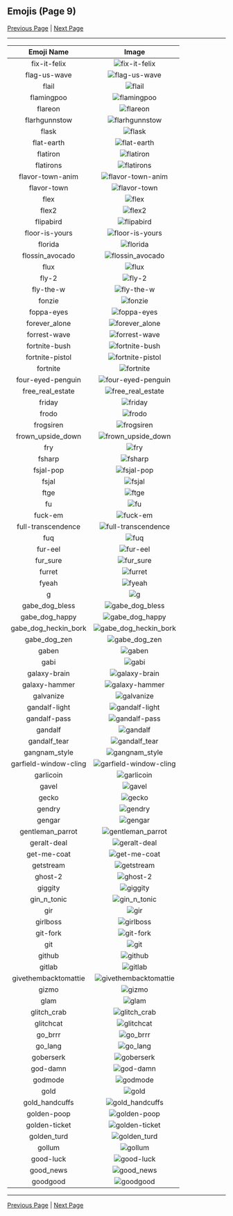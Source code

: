 
  ## Emojis (Page 9)

  [Previous Page](/docs/denverdevs/page-e-0008.md)
   | [Next Page](/docs/denverdevs/page-g-0010.md)

  <hr />

  |Emoji Name|Image|
  | :-: | :-: |
  |fix-it-felix| ![fix-it-felix](/emojis/denverdevs/fix-it-felix.gif)|
  |flag-us-wave| ![flag-us-wave](/emojis/denverdevs/flag-us-wave.gif)|
  |flail| ![flail](/emojis/denverdevs/flail.gif)|
  |flamingpoo| ![flamingpoo](/emojis/denverdevs/flamingpoo.png)|
  |flareon| ![flareon](/emojis/denverdevs/flareon.gif)|
  |flarhgunnstow| ![flarhgunnstow](/emojis/denverdevs/flarhgunnstow.gif)|
  |flask| ![flask](/emojis/denverdevs/flask.png)|
  |flat-earth| ![flat-earth](/emojis/denverdevs/flat-earth.png)|
  |flatiron| ![flatiron](/emojis/denverdevs/flatiron.png)|
  |flatirons| ![flatirons](/emojis/denverdevs/flatirons.png)|
  |flavor-town-anim| ![flavor-town-anim](/emojis/denverdevs/flavor-town-anim.gif)|
  |flavor-town| ![flavor-town](/emojis/denverdevs/flavor-town.png)|
  |flex| ![flex](/emojis/denverdevs/flex.gif)|
  |flex2| ![flex2](/emojis/denverdevs/flex2.gif)|
  |flipabird| ![flipabird](/emojis/denverdevs/flipabird.gif)|
  |floor-is-yours| ![floor-is-yours](/emojis/denverdevs/floor-is-yours.png)|
  |florida| ![florida](/emojis/denverdevs/florida.png)|
  |flossin_avocado| ![flossin_avocado](/emojis/denverdevs/flossin_avocado.gif)|
  |flux| ![flux](/emojis/denverdevs/flux.png)|
  |fly-2| ![fly-2](/emojis/denverdevs/fly-2.png)|
  |fly-the-w| ![fly-the-w](/emojis/denverdevs/fly-the-w.png)|
  |fonzie| ![fonzie](/emojis/denverdevs/fonzie.png)|
  |foppa-eyes| ![foppa-eyes](/emojis/denverdevs/foppa-eyes.png)|
  |forever_alone| ![forever_alone](/emojis/denverdevs/forever_alone.jpg)|
  |forrest-wave| ![forrest-wave](/emojis/denverdevs/forrest-wave.gif)|
  |fortnite-bush| ![fortnite-bush](/emojis/denverdevs/fortnite-bush.png)|
  |fortnite-pistol| ![fortnite-pistol](/emojis/denverdevs/fortnite-pistol.png)|
  |fortnite| ![fortnite](/emojis/denverdevs/fortnite.png)|
  |four-eyed-penguin| ![four-eyed-penguin](/emojis/denverdevs/four-eyed-penguin.png)|
  |free_real_estate| ![free_real_estate](/emojis/denverdevs/free_real_estate.png)|
  |friday| ![friday](/emojis/denverdevs/friday.png)|
  |frodo| ![frodo](/emojis/denverdevs/frodo.jpg)|
  |frogsiren| ![frogsiren](/emojis/denverdevs/frogsiren.gif)|
  |frown_upside_down| ![frown_upside_down](/emojis/denverdevs/frown_upside_down.png)|
  |fry| ![fry](/emojis/denverdevs/fry.png)|
  |fsharp| ![fsharp](/emojis/denverdevs/fsharp.png)|
  |fsjal-pop| ![fsjal-pop](/emojis/denverdevs/fsjal-pop.gif)|
  |fsjal| ![fsjal](/emojis/denverdevs/fsjal.png)|
  |ftge| ![ftge](/emojis/denverdevs/ftge.png)|
  |fu| ![fu](/emojis/denverdevs/fu.png)|
  |fuck-em| ![fuck-em](/emojis/denverdevs/fuck-em.png)|
  |full-transcendence| ![full-transcendence](/emojis/denverdevs/full-transcendence.png)|
  |fuq| ![fuq](/emojis/denverdevs/fuq.png)|
  |fur-eel| ![fur-eel](/emojis/denverdevs/fur-eel.png)|
  |fur_sure| ![fur_sure](/emojis/denverdevs/fur_sure.png)|
  |furret| ![furret](/emojis/denverdevs/furret.gif)|
  |fyeah| ![fyeah](/emojis/denverdevs/fyeah.png)|
  |g| ![g](/emojis/denverdevs/g.jpg)|
  |gabe_dog_bless| ![gabe_dog_bless](/emojis/denverdevs/gabe_dog_bless.gif)|
  |gabe_dog_happy| ![gabe_dog_happy](/emojis/denverdevs/gabe_dog_happy.gif)|
  |gabe_dog_heckin_bork| ![gabe_dog_heckin_bork](/emojis/denverdevs/gabe_dog_heckin_bork.gif)|
  |gabe_dog_zen| ![gabe_dog_zen](/emojis/denverdevs/gabe_dog_zen.gif)|
  |gaben| ![gaben](/emojis/denverdevs/gaben.png)|
  |gabi| ![gabi](/emojis/denverdevs/gabi.png)|
  |galaxy-brain| ![galaxy-brain](/emojis/denverdevs/galaxy-brain.png)|
  |galaxy-hammer| ![galaxy-hammer](/emojis/denverdevs/galaxy-hammer.jpg)|
  |galvanize| ![galvanize](/emojis/denverdevs/galvanize.jpg)|
  |gandalf-light| ![gandalf-light](/emojis/denverdevs/gandalf-light.gif)|
  |gandalf-pass| ![gandalf-pass](/emojis/denverdevs/gandalf-pass.gif)|
  |gandalf| ![gandalf](/emojis/denverdevs/gandalf.gif)|
  |gandalf_tear| ![gandalf_tear](/emojis/denverdevs/gandalf_tear.gif)|
  |gangnam_style| ![gangnam_style](/emojis/denverdevs/gangnam_style.gif)|
  |garfield-window-cling| ![garfield-window-cling](/emojis/denverdevs/garfield-window-cling.png)|
  |garlicoin| ![garlicoin](/emojis/denverdevs/garlicoin.png)|
  |gavel| ![gavel](/emojis/denverdevs/gavel.png)|
  |gecko| ![gecko](/emojis/denverdevs/gecko.png)|
  |gendry| ![gendry](/emojis/denverdevs/gendry.png)|
  |gengar| ![gengar](/emojis/denverdevs/gengar.gif)|
  |gentleman_parrot| ![gentleman_parrot](/emojis/denverdevs/gentleman_parrot.gif)|
  |geralt-deal| ![geralt-deal](/emojis/denverdevs/geralt-deal.png)|
  |get-me-coat| ![get-me-coat](/emojis/denverdevs/get-me-coat.gif)|
  |getstream| ![getstream](/emojis/denverdevs/getstream.png)|
  |ghost-2| ![ghost-2](/emojis/denverdevs/ghost-2.png)|
  |giggity| ![giggity](/emojis/denverdevs/giggity.png)|
  |gin_n_tonic| ![gin_n_tonic](/emojis/denverdevs/gin_n_tonic.png)|
  |gir| ![gir](/emojis/denverdevs/gir.png)|
  |girlboss| ![girlboss](/emojis/denverdevs/girlboss.png)|
  |git-fork| ![git-fork](/emojis/denverdevs/git-fork.png)|
  |git| ![git](/emojis/denverdevs/git.png)|
  |github| ![github](/emojis/denverdevs/github.png)|
  |gitlab| ![gitlab](/emojis/denverdevs/gitlab.png)|
  |givethembacktomattie| ![givethembacktomattie](/emojis/denverdevs/givethembacktomattie.png)|
  |gizmo| ![gizmo](/emojis/denverdevs/gizmo.png)|
  |glam| ![glam](/emojis/denverdevs/glam.gif)|
  |glitch_crab| ![glitch_crab](/emojis/denverdevs/glitch_crab.png)|
  |glitchcat| ![glitchcat](/emojis/denverdevs/glitchcat.gif)|
  |go_brrr| ![go_brrr](/emojis/denverdevs/go_brrr.png)|
  |go_lang| ![go_lang](/emojis/denverdevs/go_lang.png)|
  |goberserk| ![goberserk](/emojis/denverdevs/goberserk.png)|
  |god-damn| ![god-damn](/emojis/denverdevs/god-damn.gif)|
  |godmode| ![godmode](/emojis/denverdevs/godmode.png)|
  |gold| ![gold](/emojis/denverdevs/gold.png)|
  |gold_handcuffs| ![gold_handcuffs](/emojis/denverdevs/gold_handcuffs.gif)|
  |golden-poop| ![golden-poop](/emojis/denverdevs/golden-poop.png)|
  |golden-ticket| ![golden-ticket](/emojis/denverdevs/golden-ticket.png)|
  |golden_turd| ![golden_turd](/emojis/denverdevs/golden_turd.png)|
  |gollum| ![gollum](/emojis/denverdevs/gollum.png)|
  |good-luck| ![good-luck](/emojis/denverdevs/good-luck.gif)|
  |good_news| ![good_news](/emojis/denverdevs/good_news.png)|
  |goodgood| ![goodgood](/emojis/denverdevs/goodgood.jpg)|

  <hr/>
  
  [Previous Page](/docs/denverdevs/page-e-0008.md)
   | [Next Page](/docs/denverdevs/page-g-0010.md)